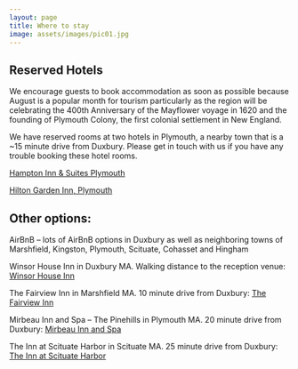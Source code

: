 ```yaml
---
layout: page
title: Where to stay
image: assets/images/pic01.jpg
---
```

<!-- Text stuff -->
<h2>Reserved Hotels</h2>

We encourage guests to book accommodation as soon as possible because August is a popular month for tourism particularly as the region will be celebrating the 400th Anniversary of the Mayflower voyage in 1620 and the founding of Plymouth Colony, the first colonial settlement in New England. 

We have reserved rooms at two hotels in Plymouth, a nearby town that is a ~15 minute drive from Duxbury. Please get in touch with us if you have any trouble booking these hotel rooms. 

<a href="http://group.hamptoninn.com/ShermanJonesWedding">Hampton Inn & Suites Plymouth</a>

<a href="https://secure3.hilton.com/en_US/gi/reservation/book.htm?inputModule=HOTEL&ctyhocn=PYMMAGI&spec_plan=JONES&arrival=20200827&departure=20200831&cid=OM,WW,HILTONLINK,EN,DirectLink&fromId=HILTONLINKDIRECT">Hilton Garden Inn, Plymouth</a>


<h2>Other options:</h2>

AirBnB – lots of AirBnB options in Duxbury as well as neighboring towns of Marshfield, Kingston, Plymouth, Scituate, Cohasset and Hingham 

Winsor House Inn in Duxbury MA.  Walking distance to the reception venue:
<a href="https://www.winsorhouseinn.com/">Winsor House Inn</a>

The Fairview Inn in Marshfield MA.  10 minute drive from Duxbury: 
<a href="https://thefairviewinn.com/">The Fairview Inn</a>

Mirbeau Inn and Spa – The Pinehills in Plymouth MA.  20 minute drive from Duxbury: 
<a href="https://www.pinehills.com/whats-here/mirbeau-inn-spa">Mirbeau Inn and Spa</a>

The Inn at Scituate Harbor in Scituate MA.  25 minute drive from Duxbury: 
<a href="http://www.innatscituate.com/">The Inn at Scituate Harbor</a>

